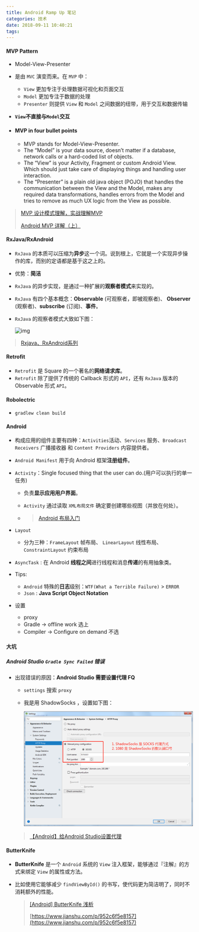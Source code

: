 ```yaml
---
title: Android Ramp Up 笔记
categories: 技术
date: 2018-09-11 10:40:21
tags:
---
```


#### MVP Pattern

- Model-View-Presenter

- 是由 `MVC` 演变而来。在 `MVP` 中：
  - `View` 更加专注于处理数据可视化和页面交互
  - `Model` 更加专注于数据的处理
  - `Presenter` 则提供 `View` 和 `Model` 之间数据的纽带，用于交互和数据传输

- **`View`不直接与`Model`交互** 

- #### MVP in four bullet points

  - MVP stands for Model-View-Presenter.
  - The “Model” is your data source, doesn’t matter if a database, network calls or a hard-coded list of objects.
  - The “View” is your Activity, Fragment or custom Android View. Which should just take care of displaying things and handling user interaction.
  - The “Presenter” is a plain old java object (POJO) that handles the communication between the View and the Model, makes any required data transformations, handles errors from the Model and tries to remove as much UX logic from the View as possible.

> [MVP 设计模式理解，实战理解MVP](https://blog.csdn.net/u011418943/article/details/69840880) 
>
> [Android MVP 详解（上）](https://www.jianshu.com/p/9a6845b26856) 



#### RxJava/RxAndroid

- `RxJava` 的本质可以压缩为**异步**这一个词。说到根上，它就是一个实现异步操作的库，而别的定语都是基于这之上的。

- 优势：**简洁**

- `RxJava` 的异步实现，是通过一种扩展的**观察者模式**来实现的。

- `RxJava` 有四个基本概念：**Observable** (可观察者，即被观察者)、 **Observer** (观察者)、**subscribe** (订阅)、**事件**。

- `RxJava` 的观察者模式大致如下图：

  ![img](https://upload-images.jianshu.io/upload_images/2405826-1b43cf8a80bfca3f.jpg?imageMogr2/auto-orient/strip%7CimageView2/2/w/599/format/webp)

> [Rxjava、RxAndroid系列](https://www.jianshu.com/p/10d4d7c69345)



#### Retrofit

- `Retrofit` 是 Square 的一个著名的**网络请求库**。
- `Retrofit` 除了提供了传统的 Callback 形式的 `API`，还有 `RxJava` 版本的 Observable 形式 `API`。



#### Robolectric

- `gradlew clean build`



#### Android

- 构成应用的组件主要有四种：`Activities`活动、`Services` 服务、`Broadcast Receivers` 广播接收器 和 `Content Providers` 内容提供者。

- `Android Manifest` 用于向 Android 框架**注册组件**。

- `Activity`：Single focused thing that the user can do.(用户可以执行的单一任务)

  - 负责**显示应用用户界面**。

  - `Activity` 通过读取 `XML布局文件` 确定要创建哪些视图（并放在何处）。

  - > [Android 布局入门](https://classroom.udacity.com/courses/ud851/lessons/93affc67-3f0b-4f9b-b3a4-a7a26f241a86/concepts/cdbfd437-de24-4903-8f01-37c29427cb38#)

- `Layout` 

  - 分为三种：`FrameLayout` 帧布局、 `LinearLayout` 线性布局、 `ConstraintLayout` 约束布局

- `AsyncTask` : 在 Android **线程之间**进行线程和消息**传递**的有用抽象类。

- Tips: 

  -  `Android` 特殊的**日志**级别：`WTF(What a Terrible Failure)` > `ERROR` 
  -  `Json` : **Java Script Object Notation** 

- 设置

  - proxy
  - Gradle -> offline work 选上
  - Compiler -> Configure on demand 不选





#### 大坑

##### Android Studio `Gradle Sync Failed` 错误 

- 出现错误的原因：**Android Studio 需要设置代理 FQ**
  - `settings` 搜索 `proxy` 

  - 我是用 ShadowSocks ，设置如下图：

    ![Proxy Setting](../../images/AndroidStudioProxy.png)

  > [【Android】给Android Studio设置代理](https://blog.csdn.net/lchad/article/details/43567675) 





#### ButterKnife 

- **ButterKnife** 是一个 `Android` 系统的 `View` 注入框架，能够通过『注解』的方式来绑定 `View` 的属性或方法。

- 比如使用它能够减少 `findViewById()` 的书写，使代码更为简洁明了，同时不消耗额外的性能。

  > [[Android] ButterKnife 浅析](https://www.jianshu.com/p/1d80c7dd01ba) 
  >
  > [https://www.jianshu.com/p/952c6f5e8157](https://www.jianshu.com/p/952c6f5e8157) 